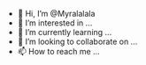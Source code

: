 - 👋 Hi, I’m @Myralalala
- 👀 I’m interested in ...
- 🌱 I’m currently learning ...
- 💞️ I’m looking to collaborate on ...
- 📫 How to reach me ...

<!---
Myralalala/Myralalala is a ✨ special ✨ repository because its `README.md` (this file) appears on your GitHub profile.
You can click the Preview link to take a look at your changes.
--->
